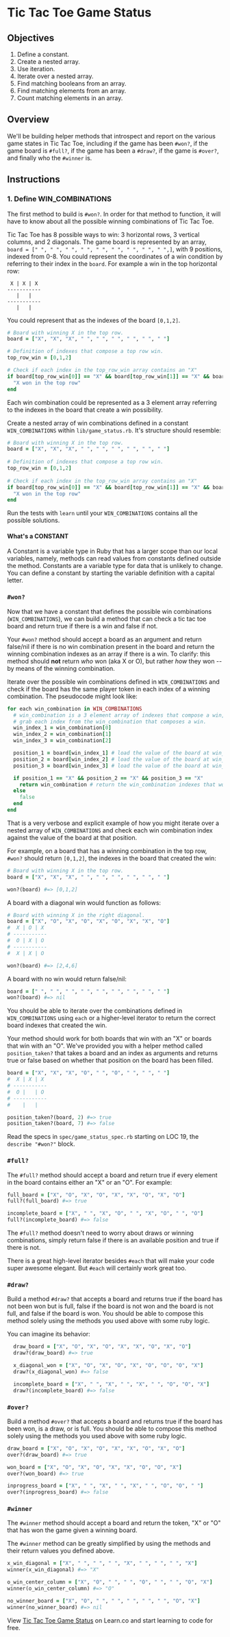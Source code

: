 # Tic Tac Toe Game Status

## Objectives

1.  Define a constant.
2.  Create a nested array.
3.  Use iteration.
4.  Iterate over a nested array.
5.  Find matching booleans from an array.
6.  Find matching elements from an array.
7.  Count matching elements in an array.

## Overview

We'll be building helper methods that introspect and report on the various game
states in Tic Tac Toe, including if the game has been `#won?`, if the game board
is `#full?`, if the game has been a `#draw?`, if the game is `#over?`, and
finally who the `#winner` is.

## Instructions

### 1. Define WIN_COMBINATIONS

The first method to build is `#won?`. In order for that method to function, it
will have to know about all the possible winning combinations of Tic Tac Toe.

Tic Tac Toe has 8 possible ways to win: 3 horizontal rows, 3 vertical columns,
and 2 diagonals. The game board is represented by an array,
`board = [" ", " ", " ", " ", " ", " ", " ", " ", " ",]`, with 9 positions,
indexed from 0-8. You could represent the coordinates of a win condition by
referring to their index in the `board`. For example a win in the top horizontal
row:

```
 X | X | X
-----------
   |   |
-----------
   |   |
```

You could represent that as the indexes of the board `[0,1,2]`.

```ruby
# Board with winning X in the top row.
board = ["X", "X", "X", " ", " ", " ", " ", " ", " "]

# Definition of indexes that compose a top row win.
top_row_win = [0,1,2]

# Check if each index in the top_row_win array contains an "X"
if board[top_row_win[0]] == "X" && board[top_row_win[1]] == "X" && board[top_row_win[2]] == "X"
  "X won in the top row"
end
```

Each win combination could be represented as a 3 element array referring to the
indexes in the board that create a win possibility.

Create a nested array of win combinations defined in a constant
`WIN_COMBINATIONS` within `lib/game_status.rb`. It's structure should resemble:

```ruby
# Board with winning X in the top row.
board = ["X", "X", "X", " ", " ", " ", " ", " ", " "]
 
# Definition of indexes that compose a top row win.
top_row_win = [0,1,2]
 
# Check if each index in the top_row_win array contains an "X"
if board[top_row_win[0]] == "X" && board[top_row_win[1]] == "X" && board[top_row_win[2]] == "X"
  "X won in the top row"
end
```

Run the tests with `learn` until your `WIN_COMBINATIONS` contains all the possible solutions.

#### What's a CONSTANT

A Constant is a variable type in Ruby that has a larger scope than our local variables, namely, methods can read values from constants defined outside the method. Constants are a variable type for data that is unlikely to change. You can define a constant by starting the variable definition with a capital letter.

### `#won?`

Now that we have a constant that defines the possible win combinations
(`WIN_COMBINATIONS`), we can build a method that can check a tic tac toe board
and return true if there is a win and false if not.

Your `#won?` method should accept a board as an argument and return false/nil if
there is no win combination present in the board and return the winning
combination indexes as an array if there is a win. To clarify: this method
should **not** return _who_ won (aka X or O), but rather _how_ they won -- by
means of the winning combination.

Iterate over the possible win combinations defined in `WIN_COMBINATIONS` and
check if the board has the same player token in each index of a winning
combination. The pseudocode might look like:

```ruby
for each win_combination in WIN_COMBINATIONS
  # win_combination is a 3 element array of indexes that compose a win, [0,1,2]
  # grab each index from the win_combination that composes a win.
  win_index_1 = win_combination[0]
  win_index_2 = win_combination[1]
  win_index_3 = win_combination[2]

  position_1 = board[win_index_1] # load the value of the board at win_index_1
  position_2 = board[win_index_2] # load the value of the board at win_index_2
  position_3 = board[win_index_3] # load the value of the board at win_index_3

  if position_1 == "X" && position_2 == "X" && position_3 == "X"
    return win_combination # return the win_combination indexes that won.
  else
    false
  end
end
```

That is a very verbose and explicit example of how you might iterate over a
nested array of `WIN_COMBINATIONS` and check each win combination index against
the value of the board at that position.

For example, on a board that has a winning combination in the top row, `#won?`
should return `[0,1,2]`, the indexes in the board that created the win:

```ruby
# Board with winning X in the top row.
board = ["X", "X", "X", " ", " ", " ", " ", " ", " "]

won?(board) #=> [0,1,2]
```

A board with a diagonal win would function as follows:

```ruby
# Board with winning X in the right diagonal.
board = ["X", "O", "X", "O", "X", "O", "X", "X", "O"]
#  X | O | X
# -----------
#  O | X | O
# -----------
#  X | X | O

won?(board) #=> [2,4,6]
```

A board with no win would return false/nil:

```ruby
board = [" ", " ", " ", " ", " ", " ", " ", " ", " "]
won?(board) #=> nil
```

You should be able to iterate over the combinations defined in
`WIN_COMBINATIONS` using `each` or a higher-level iterator to return the correct
board indexes that created the win.

Your method should work for both boards that win with an "X" or boards that win
with an "O". We've provided you with a helper method called `position_taken?`
that takes a board and an index as arguments and returns true or false based on
whether that position on the board has been filled.

```ruby
board = ["X", "X", "X", "O", " ", "O", " ", " ", " "]
#  X | X | X
# -----------
#  O |   | O
# -----------
#    |   |  

position_taken?(board, 2) #=> true
position_taken?(board, 7) #=> false
```

Read the specs in `spec/game_status_spec.rb` starting on LOC 19, the `describe "#won?"` block.

### `#full?`

The `#full?` method should accept a board and return true if every element in
the board contains either an "X" or an "O". For example:

```ruby
full_board = ["X", "O", "X", "O", "X", "X", "O", "X", "O"]
full?(full_board) #=> true

incomplete_board = ["X", " ", "X", "O", " ", "X", "O", " ", "O"]
full?(incomplete_board) #=> false
```

The `#full?` method doesn't need to worry about draws or winning combinations,
simply return false if there is an available position and true if there is not.

There is a great high-level iterator besides `#each` that will make your code
super awesome elegant. But `#each` will certainly work great too.

### `#draw?`

Build a method `#draw?` that accepts a board and returns true if the board has
not been won but is full, false if the board is not won and the board is not
full, and false if the board is won. You should be able to compose this method
solely using the methods you used above with some ruby logic.

You can imagine its behavior:

```ruby
  draw_board = ["X", "O", "X", "O", "X", "X", "O", "X", "O"]
  draw?(draw_board) #=> true

  x_diagonal_won = ["X", "O", "X", "O", "X", "O", "O", "O", "X"]
  draw?(x_diagonal_won) #=> false

  incomplete_board = ["X", " ", "X", " ", "X", " ", "O", "O", "X"]
  draw?(incomplete_board) #=> false
```

### `#over?`

Build a method `#over?` that accepts a board and returns true if the board has
been won, is a draw, or is full. You should be able to compose this method
solely using the methods you used above with some ruby logic.

```ruby
draw_board = ["X", "O", "X", "O", "X", "X", "O", "X", "O"]
over?(draw_board) #=> true

won_board = ["X", "O", "X", "O", "X", "X", "O", "O", "X"]
over?(won_board) #=> true

inprogress_board = ["X", " ", "X", " ", "X", " ", "O", "O", " "]
over?(inprogress_board) #=> false
```

### `#winner`

The `#winner` method should accept a board and return the token, "X" or "O" that
has won the game given a winning board.

The `#winner` method can be greatly simplified by using the methods and their
return values you defined above.

```ruby
x_win_diagonal = ["X", " ", " ", " ", "X", " ", " ", " ", "X"]
winner(x_win_diagonal) #=> "X"

o_win_center_column = ["X", "O", " ", " ", "O", " ", " ", "O", "X"]
winner(o_win_center_column) #=> "O"

no_winner_board = ["X", "O", " ", " ", " ", " ", " ", "O", "X"]
winner(no_winner_board) #=> nil
```

<p class='util--hide'>View <a href='https://learn.co/lessons/ttt-game-status'>Tic Tac Toe Game Status</a> on Learn.co and start learning to code for free.</p>
